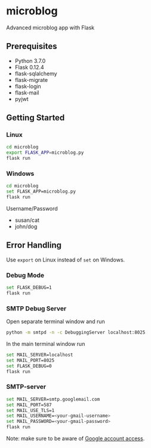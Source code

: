 # microblog
Advanced microblog app with Flask

## Prerequisites
* Python 3.7.0
* Flask 0.12.4
* flask-sqlalchemy
* flask-migrate
* flask-login
* flask-mail
* pyjwt

## Getting Started
### Linux
```bash
cd microblog
export FLASK_APP=microblog.py
flask run
```

### Windows
```bash
cd microblog
set FLASK_APP=microblog.py
flask run
```

Username/Password
* susan/cat
* john/dog

## Error Handling
Use `export` on Linux instead of `set` on Windows.

### Debug Mode
```bash
set FLASK_DEBUG=1
flask run
```

### SMTP Debug Server
Open separate terminal window and run
```bash
python -m smtpd -n -c DebuggingServer localhost:8025
```

In the main terminal window run
```bash
set MAIL_SERVER=localhost
set MAIL_PORT=8025
set FLASK_DEBUG=0
flask run
```

### SMTP-server
```bash
set MAIL_SERVER=smtp.googlemail.com
set MAIL_PORT=587
set MAIL_USE_TLS=1
set MAIL_USERNAME=<your-gmail-username>
set MAIL_PASSWORD=<your-gmail-password>
flask run
```

Note: make sure to be aware of [Google account access](https://support.google.com/accounts/answer/6010255?hl=en).

